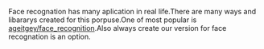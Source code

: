 Face recognation has many aplication in real life.There are many ways and libararys created for this porpuse.One of most popular is [ageitgey/face_recognition](https://github.com/ageitgey/face_recognition).Also always create our version for face recognation is an option. 
